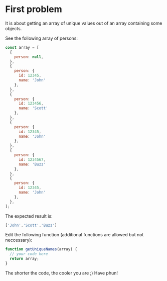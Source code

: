 # First problem

It is about getting an array of unique values out of an array containing some objects.

See the following array of persons:

```javascript
const array = [
  {
    person: null,
  },
  {
    person: {
      id: 12345,
      name: 'John'
    },
  },
  {
    person: {
      id: 123456,
      name: 'Scott'
    },
  },
  {
    person: {
      id: 12345,
      name: 'John'
    },
  },
  {
    person: {
      id: 1234567,
      name: 'Buzz'
    },
  },
  {
    person: {
      id: 12345,
      name: 'John'
    },
  },
];
```

The expected result is:

```javascript
['John','Scott','Buzz']
```

Edit the following function (additional functions are allowed but not neccessary):

```javascript
function getUniqueNames(array) {
  // your code here
  return array;
}
```

The shorter the code, the cooler you are ;) Have phun!